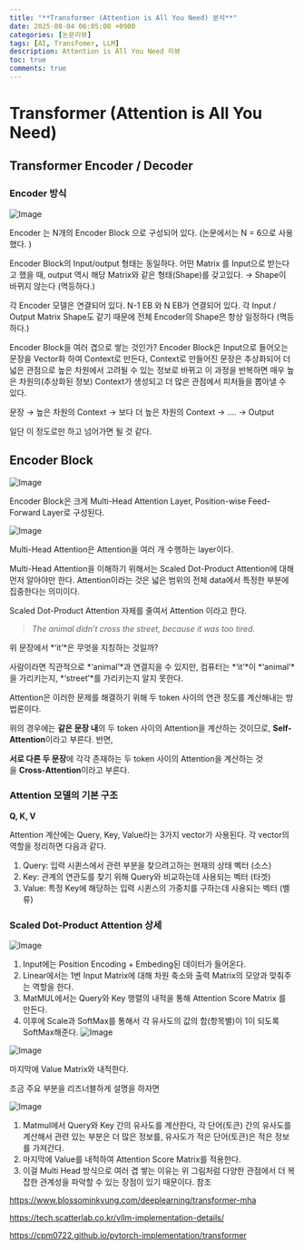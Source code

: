 ```yaml
---
title: "**Transformer (Attention is All You Need) 분석**"
date: 2025-08-04 06:05:00 +0900
categories: [논문리뷰]
tags: [AI, Transfomer, LLM]
description: Attention is All You Need 리뷰
toc: true
comments: true
---
```


# **Transformer (Attention is All You Need)**

## **Transformer Encoder / Decoder**

### Encoder 방식

![Image](https://prod-files-secure.s3.us-west-2.amazonaws.com/e6db513d-ec54-40ff-aa74-2487b0bcfe15/b2e43ef6-e7b5-4858-88bd-11445be5cc29/Untitled.png?X-Amz-Algorithm=AWS4-HMAC-SHA256&X-Amz-Content-Sha256=UNSIGNED-PAYLOAD&X-Amz-Credential=ASIAZI2LB4662CQI7VWO%2F20250804%2Fus-west-2%2Fs3%2Faws4_request&X-Amz-Date=20250804T070500Z&X-Amz-Expires=3600&X-Amz-Security-Token=IQoJb3JpZ2luX2VjEAYaCXVzLXdlc3QtMiJGMEQCIHRGpC3PBYm6iiRWQuJ3Lw4YLurzvfByylhIOY4C7KnrAiA6eH543ojdj6IqJApi%2B4bv5KcdQv9q67QNaYay8lu2DSr%2FAwg%2FEAAaDDYzNzQyMzE4MzgwNSIMU9hVmVezS7Ump7%2B1KtwDjmVFgHpAHM9Ns7T2DIbAnd4qK3zazpTTzNTIVO9z0hddUbraYBx%2BpyMH50plEwjKvZweP%2FUqKu17GeKDfj%2FJwvajPtXPGuBan%2Bu3pFRfKbBEdJ3a42DL5j3da824jfuUs5TwD08LdcOgIAzdp5Ty0d6wkLynfFY7IzSmJFaS%2B8sfNOlWl1vxO2Hra1hWBdxIj2HCNhorm35ISqDchYuuojOE9VXHY%2ByZEZy0ZZ2DtGWNJZ78GudS5ufHZ%2BrnE9HShk6WkrIIP3MK2gNnaGm10yhNDKeB2fmUT3Oq5u7%2FHjsp%2BW30mqtD4SHBggnSJRtNXexkMYqx%2F6fvmiz%2F97fCjyW34%2BdLv9n%2B9D0rbIpft76nrQgY5h8VfX31Lvu9Kc01Scq4EXYbEyrNv7O57gQA7mtj5kvyipL6XhwvYK79NUhRCd3JoPvzbEL%2FuHgvW3yNxXYgefS5Ho9IANy1BOpVXniMqOw210e7NH6Jb9U2qaOvJa%2BsQM4F54y18nm1LJZ%2BXpDX%2FG2zpF9QcaMLReCZOg3XIH0qPfUBA1SvGL3FyxF7Dl6%2FivQkxo6gqw6NBphJumFQwaQfzNDS2AtXOSFaRgFtp8M94M8NWhrfbJflA%2BU%2F99uZcr6eu2svjf8w2o3BxAY6pgGYuA1rD38dN7bVm62CNcrpAfBMNm%2BwA4obXN9KDGdgMLv%2Fy6qhyr7ZwNtJHB%2FSsGYe5uXmn%2BrOLcHHdmWGFKnzIvTs4bmNVcDcqQm2noIHiDqU2KSSURIUcAyOwNRd77PYUhVx7x5fJZnihSP%2FqqFtl9JUW0CuDv2eSoCkTEIreglguHo0NZdR5%2FaNhGlO0hWwbJ4GUsq6OqW3%2BbIR%2FZ%2Fyy9XrKYdJ&X-Amz-Signature=c4235469b832a38e9a717a936b40005b48f4f52a0c4ed4ddc71c0f5124a13ed3&X-Amz-SignedHeaders=host&x-amz-checksum-mode=ENABLED&x-id=GetObject)

Encoder 는 N개의 Encoder Block 으로 구성되어 있다.  (논문에서는 N = 6으로 사용했다. )

Encoder Block의 Input/output 형태는 동일하다. 어떤 Matrix 를 Input으로 받는다고 했을 때, output 역시 해당 Matrix와 같은 형태(Shape)를 갖고있다. → Shape이 바뀌지 않는다 (멱등하다.)

각 Encoder 모델은 연결되어 있다. N-1 EB 와 N EB가 연결되어 있다. 각 Input / Output Matrix Shape도 같기 때문에 전체 Encoder의 Shape은 항상 일정하다 (멱등하다.)

Encoder Block을 여러 겹으로 쌓는 것인가? 
Encoder Block은 Input으로 들어오는 문장을 Vector화 하여 Context로 만든다, Context로 만들어진 문장은 추상화되어 더 넓은 관점으로 높은 차원에서 고려될 수 있는 정보로 바뀌고 이 과정을 반복하면 매우 높은 차원의(추상화된 정보) Context가 생성되고 더 많은 관점에서 피처들을 뽑아낼 수 있다.

문장 → 높은 차원의 Context → 보다 더 높은 차원의 Context → …. → Output

일단 이 정도로만 하고 넘어가면 될 것 같다. 

## **Encoder Block**

![Image](https://prod-files-secure.s3.us-west-2.amazonaws.com/e6db513d-ec54-40ff-aa74-2487b0bcfe15/14fc4b24-1f46-437d-80dc-f938777ef95b/Untitled.png?X-Amz-Algorithm=AWS4-HMAC-SHA256&X-Amz-Content-Sha256=UNSIGNED-PAYLOAD&X-Amz-Credential=ASIAZI2LB4662CQI7VWO%2F20250804%2Fus-west-2%2Fs3%2Faws4_request&X-Amz-Date=20250804T070500Z&X-Amz-Expires=3600&X-Amz-Security-Token=IQoJb3JpZ2luX2VjEAYaCXVzLXdlc3QtMiJGMEQCIHRGpC3PBYm6iiRWQuJ3Lw4YLurzvfByylhIOY4C7KnrAiA6eH543ojdj6IqJApi%2B4bv5KcdQv9q67QNaYay8lu2DSr%2FAwg%2FEAAaDDYzNzQyMzE4MzgwNSIMU9hVmVezS7Ump7%2B1KtwDjmVFgHpAHM9Ns7T2DIbAnd4qK3zazpTTzNTIVO9z0hddUbraYBx%2BpyMH50plEwjKvZweP%2FUqKu17GeKDfj%2FJwvajPtXPGuBan%2Bu3pFRfKbBEdJ3a42DL5j3da824jfuUs5TwD08LdcOgIAzdp5Ty0d6wkLynfFY7IzSmJFaS%2B8sfNOlWl1vxO2Hra1hWBdxIj2HCNhorm35ISqDchYuuojOE9VXHY%2ByZEZy0ZZ2DtGWNJZ78GudS5ufHZ%2BrnE9HShk6WkrIIP3MK2gNnaGm10yhNDKeB2fmUT3Oq5u7%2FHjsp%2BW30mqtD4SHBggnSJRtNXexkMYqx%2F6fvmiz%2F97fCjyW34%2BdLv9n%2B9D0rbIpft76nrQgY5h8VfX31Lvu9Kc01Scq4EXYbEyrNv7O57gQA7mtj5kvyipL6XhwvYK79NUhRCd3JoPvzbEL%2FuHgvW3yNxXYgefS5Ho9IANy1BOpVXniMqOw210e7NH6Jb9U2qaOvJa%2BsQM4F54y18nm1LJZ%2BXpDX%2FG2zpF9QcaMLReCZOg3XIH0qPfUBA1SvGL3FyxF7Dl6%2FivQkxo6gqw6NBphJumFQwaQfzNDS2AtXOSFaRgFtp8M94M8NWhrfbJflA%2BU%2F99uZcr6eu2svjf8w2o3BxAY6pgGYuA1rD38dN7bVm62CNcrpAfBMNm%2BwA4obXN9KDGdgMLv%2Fy6qhyr7ZwNtJHB%2FSsGYe5uXmn%2BrOLcHHdmWGFKnzIvTs4bmNVcDcqQm2noIHiDqU2KSSURIUcAyOwNRd77PYUhVx7x5fJZnihSP%2FqqFtl9JUW0CuDv2eSoCkTEIreglguHo0NZdR5%2FaNhGlO0hWwbJ4GUsq6OqW3%2BbIR%2FZ%2Fyy9XrKYdJ&X-Amz-Signature=008e4b6054b67585add74f975ea0d8f135087df41d95bdeea4e7f9a0dba4c312&X-Amz-SignedHeaders=host&x-amz-checksum-mode=ENABLED&x-id=GetObject)

Encoder Block은 크게 Multi-Head Attention Layer, Position-wise Feed-Forward Layer로 구성된다.

![Image](https://prod-files-secure.s3.us-west-2.amazonaws.com/e6db513d-ec54-40ff-aa74-2487b0bcfe15/2934b9e2-c4eb-4789-b583-072f846976a0/Untitled.png?X-Amz-Algorithm=AWS4-HMAC-SHA256&X-Amz-Content-Sha256=UNSIGNED-PAYLOAD&X-Amz-Credential=ASIAZI2LB4662CQI7VWO%2F20250804%2Fus-west-2%2Fs3%2Faws4_request&X-Amz-Date=20250804T070500Z&X-Amz-Expires=3600&X-Amz-Security-Token=IQoJb3JpZ2luX2VjEAYaCXVzLXdlc3QtMiJGMEQCIHRGpC3PBYm6iiRWQuJ3Lw4YLurzvfByylhIOY4C7KnrAiA6eH543ojdj6IqJApi%2B4bv5KcdQv9q67QNaYay8lu2DSr%2FAwg%2FEAAaDDYzNzQyMzE4MzgwNSIMU9hVmVezS7Ump7%2B1KtwDjmVFgHpAHM9Ns7T2DIbAnd4qK3zazpTTzNTIVO9z0hddUbraYBx%2BpyMH50plEwjKvZweP%2FUqKu17GeKDfj%2FJwvajPtXPGuBan%2Bu3pFRfKbBEdJ3a42DL5j3da824jfuUs5TwD08LdcOgIAzdp5Ty0d6wkLynfFY7IzSmJFaS%2B8sfNOlWl1vxO2Hra1hWBdxIj2HCNhorm35ISqDchYuuojOE9VXHY%2ByZEZy0ZZ2DtGWNJZ78GudS5ufHZ%2BrnE9HShk6WkrIIP3MK2gNnaGm10yhNDKeB2fmUT3Oq5u7%2FHjsp%2BW30mqtD4SHBggnSJRtNXexkMYqx%2F6fvmiz%2F97fCjyW34%2BdLv9n%2B9D0rbIpft76nrQgY5h8VfX31Lvu9Kc01Scq4EXYbEyrNv7O57gQA7mtj5kvyipL6XhwvYK79NUhRCd3JoPvzbEL%2FuHgvW3yNxXYgefS5Ho9IANy1BOpVXniMqOw210e7NH6Jb9U2qaOvJa%2BsQM4F54y18nm1LJZ%2BXpDX%2FG2zpF9QcaMLReCZOg3XIH0qPfUBA1SvGL3FyxF7Dl6%2FivQkxo6gqw6NBphJumFQwaQfzNDS2AtXOSFaRgFtp8M94M8NWhrfbJflA%2BU%2F99uZcr6eu2svjf8w2o3BxAY6pgGYuA1rD38dN7bVm62CNcrpAfBMNm%2BwA4obXN9KDGdgMLv%2Fy6qhyr7ZwNtJHB%2FSsGYe5uXmn%2BrOLcHHdmWGFKnzIvTs4bmNVcDcqQm2noIHiDqU2KSSURIUcAyOwNRd77PYUhVx7x5fJZnihSP%2FqqFtl9JUW0CuDv2eSoCkTEIreglguHo0NZdR5%2FaNhGlO0hWwbJ4GUsq6OqW3%2BbIR%2FZ%2Fyy9XrKYdJ&X-Amz-Signature=606a44f00cb69fdca21c4939c57f20352e1f0c85428c976e257421bc71993f6d&X-Amz-SignedHeaders=host&x-amz-checksum-mode=ENABLED&x-id=GetObject)

Multi-Head Attention은 Attention을 여러 개 수행하는 layer이다. 

Multi-Head Attention을 이해하기 위해서는 Scaled Dot-Product Attention에 대해 먼저 알아야만 한다. Attention이라는 것은 넓은 범위의 전체 data에서 특정한 부분에 집중한다는 의미이다. 

Scaled Dot-Product Attention 자체를 줄여서 Attention 이라고 한다.

> *The animal didn’t cross the street, because it was too tired.*

위 문장에서 *‘it’*은 무엇을 지칭하는 것일까? 

사람이라면 직관적으로 *‘animal’*과 연결지을 수 있지만, 컴퓨터는 *‘it’*이 *‘animal’*을 가리키는지, *‘street’*를 가리키는지 알지 못한다.

Attention은 이러한 문제를 해결하기 위해 두 token 사이의 연관 정도를 계산해내는 방법론이다. 

위의 경우에는 **같은 문장 내**의 두 token 사이의 Attention을 계산하는 것이므로, **Self-Attention**이라고 부른다. 반면, 

**서로 다른 두 문장**에 각각 존재하는 두 token 사이의 Attention을 계산하는 것을 **Cross-Attention**이라고 부른다.


### Attention 모델의 기본 구조

**Q, K, V**

Attention 계산에는 Query, Key, Value라는 3가지 vector가 사용된다. 각 vector의 역할을 정리하면 다음과 같다.

1. Query: 입력 시퀸스에서 관련 부분을 찾으려고하는 현재의 상태 벡터 (소스)
1. Key: 관계의 연관도를 찾기 위해 Query와 비교하는데 사용되는 벡터 (타겟)
1. Value: 특정 Key에 해당하는 입력 시퀸스의 가중치를 구하는데 사용되는 벡터 (벨류)
### Scaled Dot-Product Attention 상세

![Image](https://prod-files-secure.s3.us-west-2.amazonaws.com/e6db513d-ec54-40ff-aa74-2487b0bcfe15/dac62052-f9b4-4944-8208-320b66c9da6e/Untitled.png?X-Amz-Algorithm=AWS4-HMAC-SHA256&X-Amz-Content-Sha256=UNSIGNED-PAYLOAD&X-Amz-Credential=ASIAZI2LB4662CQI7VWO%2F20250804%2Fus-west-2%2Fs3%2Faws4_request&X-Amz-Date=20250804T070500Z&X-Amz-Expires=3600&X-Amz-Security-Token=IQoJb3JpZ2luX2VjEAYaCXVzLXdlc3QtMiJGMEQCIHRGpC3PBYm6iiRWQuJ3Lw4YLurzvfByylhIOY4C7KnrAiA6eH543ojdj6IqJApi%2B4bv5KcdQv9q67QNaYay8lu2DSr%2FAwg%2FEAAaDDYzNzQyMzE4MzgwNSIMU9hVmVezS7Ump7%2B1KtwDjmVFgHpAHM9Ns7T2DIbAnd4qK3zazpTTzNTIVO9z0hddUbraYBx%2BpyMH50plEwjKvZweP%2FUqKu17GeKDfj%2FJwvajPtXPGuBan%2Bu3pFRfKbBEdJ3a42DL5j3da824jfuUs5TwD08LdcOgIAzdp5Ty0d6wkLynfFY7IzSmJFaS%2B8sfNOlWl1vxO2Hra1hWBdxIj2HCNhorm35ISqDchYuuojOE9VXHY%2ByZEZy0ZZ2DtGWNJZ78GudS5ufHZ%2BrnE9HShk6WkrIIP3MK2gNnaGm10yhNDKeB2fmUT3Oq5u7%2FHjsp%2BW30mqtD4SHBggnSJRtNXexkMYqx%2F6fvmiz%2F97fCjyW34%2BdLv9n%2B9D0rbIpft76nrQgY5h8VfX31Lvu9Kc01Scq4EXYbEyrNv7O57gQA7mtj5kvyipL6XhwvYK79NUhRCd3JoPvzbEL%2FuHgvW3yNxXYgefS5Ho9IANy1BOpVXniMqOw210e7NH6Jb9U2qaOvJa%2BsQM4F54y18nm1LJZ%2BXpDX%2FG2zpF9QcaMLReCZOg3XIH0qPfUBA1SvGL3FyxF7Dl6%2FivQkxo6gqw6NBphJumFQwaQfzNDS2AtXOSFaRgFtp8M94M8NWhrfbJflA%2BU%2F99uZcr6eu2svjf8w2o3BxAY6pgGYuA1rD38dN7bVm62CNcrpAfBMNm%2BwA4obXN9KDGdgMLv%2Fy6qhyr7ZwNtJHB%2FSsGYe5uXmn%2BrOLcHHdmWGFKnzIvTs4bmNVcDcqQm2noIHiDqU2KSSURIUcAyOwNRd77PYUhVx7x5fJZnihSP%2FqqFtl9JUW0CuDv2eSoCkTEIreglguHo0NZdR5%2FaNhGlO0hWwbJ4GUsq6OqW3%2BbIR%2FZ%2Fyy9XrKYdJ&X-Amz-Signature=b708e4504eb25fa1cf9642588deca649aceccbfa7d36273ca7b84059d4f7938c&X-Amz-SignedHeaders=host&x-amz-checksum-mode=ENABLED&x-id=GetObject)

1. Input에는 Position Encoding + Embeding된 데이터가 들어온다.
1. Linear에서는 1번 Input Matrix에 대해 차원 축소와 출력 Matrix의 모양과 맞춰주는 역할을 한다. 
1. MatMUL에서는 Query와 Key 행렬의 내적을 통해 Attention Score Matrix 를 만든다. 
1. 이후에 Scale과 SoftMax를 통해서 각 유사도의 값의 합(항목별)이 1이 되도록 SoftMax해준다.
![Image](https://prod-files-secure.s3.us-west-2.amazonaws.com/e6db513d-ec54-40ff-aa74-2487b0bcfe15/c25b2651-1360-4dc3-8392-b5431fd36014/Untitled.png?X-Amz-Algorithm=AWS4-HMAC-SHA256&X-Amz-Content-Sha256=UNSIGNED-PAYLOAD&X-Amz-Credential=ASIAZI2LB4662CQI7VWO%2F20250804%2Fus-west-2%2Fs3%2Faws4_request&X-Amz-Date=20250804T070500Z&X-Amz-Expires=3600&X-Amz-Security-Token=IQoJb3JpZ2luX2VjEAYaCXVzLXdlc3QtMiJGMEQCIHRGpC3PBYm6iiRWQuJ3Lw4YLurzvfByylhIOY4C7KnrAiA6eH543ojdj6IqJApi%2B4bv5KcdQv9q67QNaYay8lu2DSr%2FAwg%2FEAAaDDYzNzQyMzE4MzgwNSIMU9hVmVezS7Ump7%2B1KtwDjmVFgHpAHM9Ns7T2DIbAnd4qK3zazpTTzNTIVO9z0hddUbraYBx%2BpyMH50plEwjKvZweP%2FUqKu17GeKDfj%2FJwvajPtXPGuBan%2Bu3pFRfKbBEdJ3a42DL5j3da824jfuUs5TwD08LdcOgIAzdp5Ty0d6wkLynfFY7IzSmJFaS%2B8sfNOlWl1vxO2Hra1hWBdxIj2HCNhorm35ISqDchYuuojOE9VXHY%2ByZEZy0ZZ2DtGWNJZ78GudS5ufHZ%2BrnE9HShk6WkrIIP3MK2gNnaGm10yhNDKeB2fmUT3Oq5u7%2FHjsp%2BW30mqtD4SHBggnSJRtNXexkMYqx%2F6fvmiz%2F97fCjyW34%2BdLv9n%2B9D0rbIpft76nrQgY5h8VfX31Lvu9Kc01Scq4EXYbEyrNv7O57gQA7mtj5kvyipL6XhwvYK79NUhRCd3JoPvzbEL%2FuHgvW3yNxXYgefS5Ho9IANy1BOpVXniMqOw210e7NH6Jb9U2qaOvJa%2BsQM4F54y18nm1LJZ%2BXpDX%2FG2zpF9QcaMLReCZOg3XIH0qPfUBA1SvGL3FyxF7Dl6%2FivQkxo6gqw6NBphJumFQwaQfzNDS2AtXOSFaRgFtp8M94M8NWhrfbJflA%2BU%2F99uZcr6eu2svjf8w2o3BxAY6pgGYuA1rD38dN7bVm62CNcrpAfBMNm%2BwA4obXN9KDGdgMLv%2Fy6qhyr7ZwNtJHB%2FSsGYe5uXmn%2BrOLcHHdmWGFKnzIvTs4bmNVcDcqQm2noIHiDqU2KSSURIUcAyOwNRd77PYUhVx7x5fJZnihSP%2FqqFtl9JUW0CuDv2eSoCkTEIreglguHo0NZdR5%2FaNhGlO0hWwbJ4GUsq6OqW3%2BbIR%2FZ%2Fyy9XrKYdJ&X-Amz-Signature=6c7452cd7d87258201e1b85183388a32a871210c10e179f353a5eec6fcac2548&X-Amz-SignedHeaders=host&x-amz-checksum-mode=ENABLED&x-id=GetObject)

![Image](https://prod-files-secure.s3.us-west-2.amazonaws.com/e6db513d-ec54-40ff-aa74-2487b0bcfe15/34305e15-6d2f-4993-a64c-9ef01a463274/Untitled.png?X-Amz-Algorithm=AWS4-HMAC-SHA256&X-Amz-Content-Sha256=UNSIGNED-PAYLOAD&X-Amz-Credential=ASIAZI2LB4662CQI7VWO%2F20250804%2Fus-west-2%2Fs3%2Faws4_request&X-Amz-Date=20250804T070500Z&X-Amz-Expires=3600&X-Amz-Security-Token=IQoJb3JpZ2luX2VjEAYaCXVzLXdlc3QtMiJGMEQCIHRGpC3PBYm6iiRWQuJ3Lw4YLurzvfByylhIOY4C7KnrAiA6eH543ojdj6IqJApi%2B4bv5KcdQv9q67QNaYay8lu2DSr%2FAwg%2FEAAaDDYzNzQyMzE4MzgwNSIMU9hVmVezS7Ump7%2B1KtwDjmVFgHpAHM9Ns7T2DIbAnd4qK3zazpTTzNTIVO9z0hddUbraYBx%2BpyMH50plEwjKvZweP%2FUqKu17GeKDfj%2FJwvajPtXPGuBan%2Bu3pFRfKbBEdJ3a42DL5j3da824jfuUs5TwD08LdcOgIAzdp5Ty0d6wkLynfFY7IzSmJFaS%2B8sfNOlWl1vxO2Hra1hWBdxIj2HCNhorm35ISqDchYuuojOE9VXHY%2ByZEZy0ZZ2DtGWNJZ78GudS5ufHZ%2BrnE9HShk6WkrIIP3MK2gNnaGm10yhNDKeB2fmUT3Oq5u7%2FHjsp%2BW30mqtD4SHBggnSJRtNXexkMYqx%2F6fvmiz%2F97fCjyW34%2BdLv9n%2B9D0rbIpft76nrQgY5h8VfX31Lvu9Kc01Scq4EXYbEyrNv7O57gQA7mtj5kvyipL6XhwvYK79NUhRCd3JoPvzbEL%2FuHgvW3yNxXYgefS5Ho9IANy1BOpVXniMqOw210e7NH6Jb9U2qaOvJa%2BsQM4F54y18nm1LJZ%2BXpDX%2FG2zpF9QcaMLReCZOg3XIH0qPfUBA1SvGL3FyxF7Dl6%2FivQkxo6gqw6NBphJumFQwaQfzNDS2AtXOSFaRgFtp8M94M8NWhrfbJflA%2BU%2F99uZcr6eu2svjf8w2o3BxAY6pgGYuA1rD38dN7bVm62CNcrpAfBMNm%2BwA4obXN9KDGdgMLv%2Fy6qhyr7ZwNtJHB%2FSsGYe5uXmn%2BrOLcHHdmWGFKnzIvTs4bmNVcDcqQm2noIHiDqU2KSSURIUcAyOwNRd77PYUhVx7x5fJZnihSP%2FqqFtl9JUW0CuDv2eSoCkTEIreglguHo0NZdR5%2FaNhGlO0hWwbJ4GUsq6OqW3%2BbIR%2FZ%2Fyy9XrKYdJ&X-Amz-Signature=eed22dfe871d75148f548d763c0cccfbacdaaf0f920026261c897a7a6d3d7160&X-Amz-SignedHeaders=host&x-amz-checksum-mode=ENABLED&x-id=GetObject)

마지막에 Value Matrix와 내적한다. 

조금 주요 부분을 리즈너블하게 설명을 하자면

![Image](https://prod-files-secure.s3.us-west-2.amazonaws.com/e6db513d-ec54-40ff-aa74-2487b0bcfe15/2a36b0af-a461-4513-9bcc-7d2d30b5a238/Untitled.png?X-Amz-Algorithm=AWS4-HMAC-SHA256&X-Amz-Content-Sha256=UNSIGNED-PAYLOAD&X-Amz-Credential=ASIAZI2LB4662CQI7VWO%2F20250804%2Fus-west-2%2Fs3%2Faws4_request&X-Amz-Date=20250804T070501Z&X-Amz-Expires=3600&X-Amz-Security-Token=IQoJb3JpZ2luX2VjEAYaCXVzLXdlc3QtMiJGMEQCIHRGpC3PBYm6iiRWQuJ3Lw4YLurzvfByylhIOY4C7KnrAiA6eH543ojdj6IqJApi%2B4bv5KcdQv9q67QNaYay8lu2DSr%2FAwg%2FEAAaDDYzNzQyMzE4MzgwNSIMU9hVmVezS7Ump7%2B1KtwDjmVFgHpAHM9Ns7T2DIbAnd4qK3zazpTTzNTIVO9z0hddUbraYBx%2BpyMH50plEwjKvZweP%2FUqKu17GeKDfj%2FJwvajPtXPGuBan%2Bu3pFRfKbBEdJ3a42DL5j3da824jfuUs5TwD08LdcOgIAzdp5Ty0d6wkLynfFY7IzSmJFaS%2B8sfNOlWl1vxO2Hra1hWBdxIj2HCNhorm35ISqDchYuuojOE9VXHY%2ByZEZy0ZZ2DtGWNJZ78GudS5ufHZ%2BrnE9HShk6WkrIIP3MK2gNnaGm10yhNDKeB2fmUT3Oq5u7%2FHjsp%2BW30mqtD4SHBggnSJRtNXexkMYqx%2F6fvmiz%2F97fCjyW34%2BdLv9n%2B9D0rbIpft76nrQgY5h8VfX31Lvu9Kc01Scq4EXYbEyrNv7O57gQA7mtj5kvyipL6XhwvYK79NUhRCd3JoPvzbEL%2FuHgvW3yNxXYgefS5Ho9IANy1BOpVXniMqOw210e7NH6Jb9U2qaOvJa%2BsQM4F54y18nm1LJZ%2BXpDX%2FG2zpF9QcaMLReCZOg3XIH0qPfUBA1SvGL3FyxF7Dl6%2FivQkxo6gqw6NBphJumFQwaQfzNDS2AtXOSFaRgFtp8M94M8NWhrfbJflA%2BU%2F99uZcr6eu2svjf8w2o3BxAY6pgGYuA1rD38dN7bVm62CNcrpAfBMNm%2BwA4obXN9KDGdgMLv%2Fy6qhyr7ZwNtJHB%2FSsGYe5uXmn%2BrOLcHHdmWGFKnzIvTs4bmNVcDcqQm2noIHiDqU2KSSURIUcAyOwNRd77PYUhVx7x5fJZnihSP%2FqqFtl9JUW0CuDv2eSoCkTEIreglguHo0NZdR5%2FaNhGlO0hWwbJ4GUsq6OqW3%2BbIR%2FZ%2Fyy9XrKYdJ&X-Amz-Signature=36aa8480aab49a2f6684c58099ddf9b5ce75b3e3698b1a66e85b97def0f5800f&X-Amz-SignedHeaders=host&x-amz-checksum-mode=ENABLED&x-id=GetObject)

1. Matmul에서 Query와 Key 간의 유사도를 계산한다, 각 단어(토큰) 간의 유사도를 계산해서 관련 있는 부분은 더 많은 정보를, 유사도가 적은 단어(토큰)은 적은 정보를 가져간다. 
1. 마지막에 Value를 내적하여 Attention Score Matrix를 적용한다.
1. 이걸 Multi Head 방식으로 여러 겹 쌓는 이유는 위 그림처럼 다양한 관점에서 더 복잡한 관계성을 파악할 수 있는 장점이 있기 때문이다. 
참조

https://www.blossominkyung.com/deeplearning/transformer-mha

https://tech.scatterlab.co.kr/vllm-implementation-details/

https://cpm0722.github.io/pytorch-implementation/transformer


